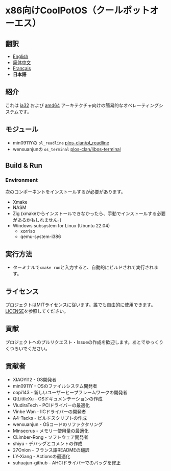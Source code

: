 # x86向けCoolPotOS（クールポットオーエス）

## 翻訳

- [English](/README.md)
- [简体中文](/readme/README-zh-CN.md)
- [Français](/readme/README-fr-FR.md)
- **日本語**

## 紹介

これは [ia32](https://en.wikipedia.org/wiki/IA-32) および [amd64](https://en.wikipedia.org/wiki/X86-64) アーキテクチャ向けの簡易的なオペレーティングシステムです。

## モジュール

- min0911Yの `pl_readline` [plos-clan/pl_readline](https://github.com/plos-clan/pl_readline)
- wenxuanjunの `os_terminal` [plos-clan/libos-terminal](https://github.com/plos-clan/libos-terminal)

## Build & Run

### Environment

次のコンポーネントをインストールするが必要があります。

- Xmake
- NASM
- Zig (xmakeからインストールできなかったら、手動でインストールする必要があるかもしれません。)
- Windows subsystem for Linux (Ubuntu 22.04)
  - xorriso
  - qemu-system-i386

## 実行方法

- ターミナルで`xmake run`と入力すると、自動的にビルドされて実行されます。

## ライセンス

プロジェクトはMITライセンスに従います。誰でも自由的に使用できます。[LICENSE](LICENSE)を参照してください。

## 貢献

プロジェクトへのプルリクエスト・Issueの作成を歓迎します。あとでゆっくりくつろいでください。

## 貢献者

- XIAOYI12 - OS開発者
- min0911Y - OSのファイルシステム開発者
- copi143 - 新しいユーザーヒープフレームワークの開発者
- QtLittleXu - OSドキュメンテーションの作成
- ViudiraTech - PCIドライバーの最適化
- Vinbe Wan - IICドライバーの開発者
- A4-Tacks - ビルドスクリプトの作成
- wenxuanjun - OSコードのリファクタリング
- Minsecrus - メモリー使用量の最適化
- CLimber-Rong - ソフトウェア開発者
- shiyu - デバッグとコメントの作成
- 27Onion - フランス語READMEの翻訳
- LY-Xiang - Actionsの最適化
- suhuajun-github - AHCIドライバーでのバッグを修正
